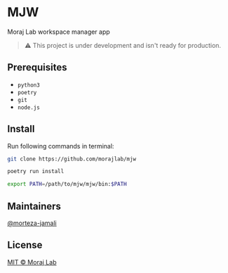 # MJW

Moraj Lab workspace manager app

> ⚠️ This project is under development and isn't ready for production.

## Prerequisites

- `python3`
- `poetry`
- `git`
- `node.js`

## Install

Run following commands in terminal:

```sh
git clone https://github.com/morajlab/mjw

poetry run install

export PATH=/path/to/mjw/mjw/bin:$PATH
```

## Maintainers

[@morteza-jamali](https://github.com/morteza-jamali)

## License

[MIT © Moraj Lab](./LICENSE)
